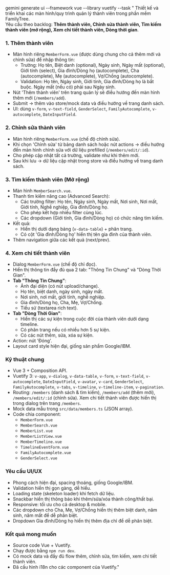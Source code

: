 gemini generate ui --framework vue --library vuetify --task "
Thiết kế và triển khai các màn hình/quy trình quản lý thành viên trong phần mềm FamilyTree.  
Yêu cầu theo backlog: **Thêm thành viên, Chỉnh sửa thành viên, Tìm kiếm thành viên (mở rộng), Xem chi tiết thành viên, Dòng thời gian**.  

### 1. Thêm thành viên
- Màn hình riêng `MemberForm.vue` (được dùng chung cho cả thêm mới và chỉnh sửa) để nhập thông tin:
  - Trường: Họ tên, Biệt danh (optional), Ngày sinh, Ngày mất (optional), Giới tính (select), Gia đình/Dòng họ (autocomplete), Cha (autocomplete), Mẹ (autocomplete), Vợ/Chồng (autocomplete).
  - Validation: Họ tên, Ngày sinh, Giới tính, Gia đình/Dòng họ là bắt buộc. Ngày mất (nếu có) phải sau Ngày sinh.
- Nút 'Thêm thành viên' trên trang quản lý sẽ điều hướng đến màn hình thêm mới (`/members/add`).
- Submit → thêm vào store/mock data và điều hướng về trang danh sách.
- UI: dùng `v-form`, `v-text-field`, `GenderSelect`, `FamilyAutocomplete`, `v-autocomplete`, `DateInputField`.

### 2. Chỉnh sửa thành viên
- Màn hình riêng `MemberForm.vue` (chế độ chỉnh sửa).
- Khi chọn 'Chỉnh sửa' từ bảng danh sách hoặc nút actions → điều hướng đến màn hình chỉnh sửa với dữ liệu prefilled (`/members/edit/:id`).
- Cho phép cập nhật tất cả trường, validate như khi thêm mới.
- Sau khi lưu → dữ liệu cập nhật trong store và điều hướng về trang danh sách.

### 3. Tìm kiếm thành viên (Mở rộng)
- Màn hình `MemberSearch.vue`.
- Thanh tìm kiếm nâng cao (Advanced Search):
  - Các trường filter: Họ tên, Ngày sinh, Ngày mất, Nơi sinh, Nơi mất, Giới tính, Nghề nghiệp, Gia đình/Dòng họ.
  - Cho phép kết hợp nhiều filter cùng lúc.
  - Các dropdown (Giới tính, Gia đình/Dòng họ) có chức năng tìm kiếm.
- Kết quả:
  - Hiển thị dưới dạng bảng (`v-data-table`) + phân trang.
  - Có cột 'Gia đình/Dòng họ' hiển thị tên gia đình của thành viên.
- Thêm navigation giữa các kết quả (next/prev).

### 4. Xem chi tiết thành viên
- Dialog `MemberForm.vue` (chế độ chỉ đọc).
- Hiển thị thông tin đầy đủ qua 2 tab: "Thông Tin Chung" và "Dòng Thời Gian".
- **Tab "Thông Tin Chung"**:
  - Ảnh đại diện (có nút upload/change).
  - Họ tên, biệt danh, ngày sinh, ngày mất.
  - Nơi sinh, nơi mất, giới tính, nghề nghiệp.
  - Gia đình/Dòng họ, Cha, Mẹ, Vợ/Chồng.
  - Tiểu sử (textarea rich text).
- **Tab "Dòng Thời Gian"**:
  - Hiển thị các sự kiện trong cuộc đời của thành viên dưới dạng timeline.
  - Có phân trang nếu có nhiều hơn 5 sự kiện.
  - Có các nút thêm, sửa, xóa sự kiện.
- Action: nút 'Đóng'.
- Layout card style hiện đại, giống sản phẩm Google/IBM.

### Kỹ thuật chung
- Vue 3 + Composition API.
- Vuetify 3: `v-app`, `v-dialog`, `v-data-table`, `v-form`, `v-text-field`, `v-autocomplete`, `DateInputField`, `v-avatar`, `v-card`, `GenderSelect`, `FamilyAutocomplete`, `v-tabs`, `v-timeline`, `v-timeline-item`, `v-pagination`.
- Routing: `/members` (danh sách & tìm kiếm), `/members/add` (thêm mới), `/members/edit/:id` (chỉnh sửa). Xem chi tiết thành viên được hiển thị trong dialog trên trang `/members`.
- Mock data mẫu trong `src/data/members.ts` (JSON array).
- Code chia component:
  - `MemberForm.vue`
  - `MemberSearch.vue`
  - `MemberList.vue`
  - `MemberListView.vue`
  - `MemberTimeline.vue`
  - `TimelineEventForm.vue`
  - `FamilyAutocomplete.vue`
  - `GenderSelect.vue`

### Yêu cầu UI/UX
- Phong cách hiện đại, spacing thoáng, giống Google/IBM.
- Validation hiển thị gọn gàng, dễ hiểu.
- Loading state (skeleton loader) khi fetch dữ liệu.
- Snackbar hiển thị thông báo khi thêm/sửa/xóa thành công/thất bại.
- Responsive: tối ưu cho cả desktop & mobile.
- Các dropdown cho Cha, Mẹ, Vợ/Chồng hiển thị thêm biệt danh, năm sinh, năm mất để dễ phân biệt.
- Dropdown Gia đình/Dòng họ hiển thị thêm địa chỉ để dễ phân biệt.

### Kết quả mong muốn
- Source code Vue + Vuetify.
- Chạy được bằng `npm run dev`.
- Có mock data và đầy đủ flow thêm, chỉnh sửa, tìm kiếm, xem chi tiết thành viên.
- Đã cấu hình i18n cho các component của Vuetify."